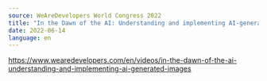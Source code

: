 ```yaml
---
source: WeAreDevelopers World Congress 2022
title: "In the Dawn of the AI: Understanding and implementing AI-generated images"
date: 2022-06-14
language: en
---
```

https://www.wearedevelopers.com/en/videos/in-the-dawn-of-the-ai-understanding-and-implementing-ai-generated-images